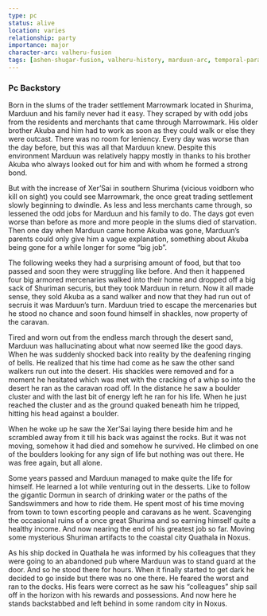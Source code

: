 ```yaml
---
type: pc
status: alive
location: varies
relationship: party
importance: major
character-arc: valheru-fusion
tags: [ashen-shugar-fusion, valheru-history, marduun-arc, temporal-paradox, physical-transformation]
---
```


### Pc Backstory
Born in the slums of the trader settlement Marrowmark located in Shurima, Marduun and his family never had it easy. They scraped by with odd jobs from the residents and merchants that came through Marrowmark. His older brother Akuba and him had to work as soon as they could walk or else they were outcast. There was no room for leniency. Every day was worse than the day before, but this was all that Marduun knew. Despite this environment Marduun was relatively happy mostly in thanks to his brother Akuba who always looked out for him and with whom he formed a strong bond.

But with the increase of Xer’Sai in southern Shurima (vicious voidborn who kill on sight) you could see Marrowmark, the once great trading settlement slowly beginning to dwindle. As less and less merchants came through, so lessened the odd jobs for Marduun and his family to do. The days got even worse than before as more and more people in the slums died of starvation. Then one day when Marduun came home Akuba was gone, Marduun’s parents could only give him a vague explanation, something about Akuba being gone for a while longer for some “big job”.

The following weeks they had a surprising amount of food, but that too passed and soon they were struggling like before. And then it happened four big armored mercenaries walked into their home and dropped off a big sack of Shuriman securis, but they took Marduun in return. Now it all made sense, they sold Akuba as a sand walker and now that they had run out of secruis it was Marduun’s turn. Marduun tried to escape the mercenaries but he stood no chance and soon found himself in shackles, now property of the caravan. 

Tired and worn out from the endless march through the desert sand, Marduun was hallucinating about what now seemed like the good days. When he was suddenly shocked back into reality by the deafening ringing of bells. He realized that his time had come as he saw the other sand walkers run out into the desert. His shackles were removed and for a moment he hesitated which was met with the cracking of a whip so into the desert he ran as the caravan road off. In the distance he saw a boulder cluster and with the last bit of energy left he ran for his life. When he just reached the cluster and as the ground quaked beneath him he tripped, hitting his head against a boulder.

When he woke up he saw the Xer’Sai laying there beside him and he scrambled away from it till his back was against the rocks. But it was not moving, somehow it had died and somehow he survived. He climbed on one of the boulders looking for any sign of life but nothing was out there. He was free again, but all alone.

Some years passed and Marduun managed to make quite the life for himself. He learned a lot while venturing out in the desserts. Like to follow the gigantic Dormun in search of drinking water or the paths of the Sandswimmers and how to ride them. He spent most of his time moving from town to town escorting people and caravans as he went. Scavenging the occasional ruins of a once great Shurima and so earning himself quite a healthy income. And now nearing the end of his greatest job so far. Moving some mysterious Shuriman artifacts to the coastal city Quathala in Noxus. 

As his ship docked in Quathala he was informed by his colleagues that they were going to an abandoned pub where Marduun was to stand guard at the door. And so he stood there for hours. When it finally started to get dark he decided to go inside but there was no one there. He feared the worst and ran to the docks. His fears were correct as he saw his “colleagues” ship sail off in the horizon with his rewards and possessions. And now here he stands backstabbed and left behind in some random city in Noxus.